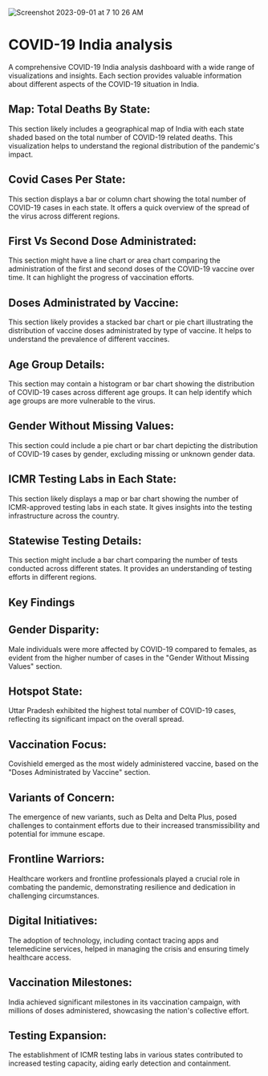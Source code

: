 ![Screenshot 2023-09-01 at 7 10 26 AM](https://github.com/JatinSingh007/Data_Science_projects/assets/54170834/187229e9-6a45-46ab-932f-0906ad1b53db)


# COVID-19 India analysis

A comprehensive COVID-19 India analysis dashboard with a wide range of visualizations and insights. Each section provides valuable information about different aspects of the COVID-19 situation in India.

## Map: Total Deaths By State:

This section likely includes a geographical map of India with each state shaded based on the total number of COVID-19 related deaths. This visualization helps to understand the regional distribution of the pandemic's impact.

## Covid Cases Per State:

This section displays a bar or column chart showing the total number of COVID-19 cases in each state. It offers a quick overview of the spread of the virus across different regions.

## First Vs Second Dose Administrated:

This section might have a line chart or area chart comparing the administration of the first and second doses of the COVID-19 vaccine over time. It can highlight the progress of vaccination efforts.

## Doses Administrated by Vaccine:

This section likely provides a stacked bar chart or pie chart illustrating the distribution of vaccine doses administrated by type of vaccine. It helps to understand the prevalence of different vaccines.

## Age Group Details:

This section may contain a histogram or bar chart showing the distribution of COVID-19 cases across different age groups. It can help identify which age groups are more vulnerable to the virus.

## Gender Without Missing Values:

This section could include a pie chart or bar chart depicting the distribution of COVID-19 cases by gender, excluding missing or unknown gender data.

## ICMR Testing Labs in Each State:

This section likely displays a map or bar chart showing the number of ICMR-approved testing labs in each state. It gives insights into the testing infrastructure across the country.

## Statewise Testing Details:

This section might include a bar chart comparing the number of tests conducted across different states. It provides an understanding of testing efforts in different regions.


## Key Findings

## Gender Disparity: 

Male individuals were more affected by COVID-19 compared to females, as evident from the higher number of cases in the "Gender Without Missing Values" section.

## Hotspot State: 

Uttar Pradesh exhibited the highest total number of COVID-19 cases, reflecting its significant impact on the overall spread.

## Vaccination Focus:

Covishield emerged as the most widely administered vaccine, based on the "Doses Administrated by Vaccine" section.

## Variants of Concern: 

The emergence of new variants, such as Delta and Delta Plus, posed challenges to containment efforts due to their increased transmissibility and potential for immune escape.

## Frontline Warriors: 

Healthcare workers and frontline professionals played a crucial role in combating the pandemic, demonstrating resilience and dedication in challenging circumstances.

## Digital Initiatives: 

The adoption of technology, including contact tracing apps and telemedicine services, helped in managing the crisis and ensuring timely healthcare access.

## Vaccination Milestones: 

India achieved significant milestones in its vaccination campaign, with millions of doses administered, showcasing the nation's collective effort.

## Testing Expansion: 

The establishment of ICMR testing labs in various states contributed to increased testing capacity, aiding early detection and containment.
